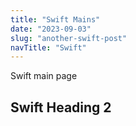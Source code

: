 ```yaml
---
title: "Swift Mains"
date: "2023-09-03"
slug: "another-swift-post"
navTitle: "Swift"
---
```


Swift main page

## Swift Heading 2


